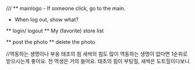 /// ** mainlogo - If someone click, go to the main.

* When log out, show what?

** login/ logout
** My (favorite) store list

** post the photo
** delete the photo

//역동하는 생명이나 부옹 태초의 힘 새싹의 힘도 많이 
역동하는 생명이 없다면 1순위로 받으시는게 좋아요. 전 역생은 거의 들어요. 태초의 힘이 부팅힐, 새싹은 도트힐이다보니
